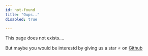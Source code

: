 ```yaml
---
id: not-found
title: "Oups.."
disabled: true

---
```


This page does not exists....

But maybe you would be interestd by giving us a star ⭐ on [Github](https://github.com/restqa/restqa)
